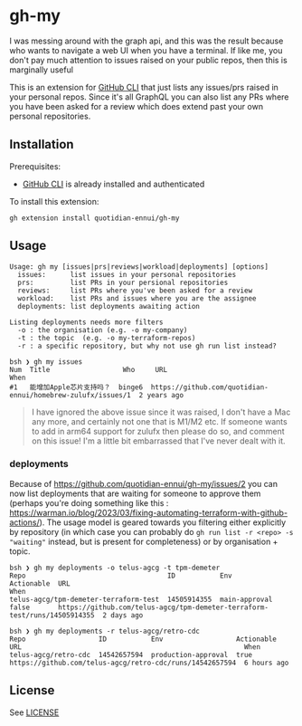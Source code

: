 # gh-my

I was messing around with the graph api, and this was the result because who wants to navigate a web UI when you have a terminal. If like me, you don't pay much attention to issues raised on your public repos, then this is marginally useful

This is an extension for [GitHub CLI](https://cli.github.com/) that just lists any issues/prs raised in your personal repos. Since it's all GraphQL you can also list any PRs where you have been asked for a review which does extend past your own personal repositories.

## Installation

Prerequisites:
 * [GitHub CLI](https://cli.github.com/) is already installed and authenticated

To install this extension:

```
gh extension install quotidian-ennui/gh-my
```

## Usage

```
Usage: gh my [issues|prs|reviews|workload|deployments] [options]
  issues:      list issues in your personal repositories
  prs:         list PRs in your persional repositories
  reviews:     list PRs where you've been asked for a review
  workload:    list PRs and issues where you are the assignee
  deployments: list deployments awaiting action

Listing deployments needs more filters
  -o : the organisation (e.g. -o my-company)
  -t : the topic  (e.g. -o my-terraform-repos)
  -r : a specific repository, but why not use gh run list instead?

```

```
bsh ❯ gh my issues
Num  Title                  Who     URL                                                          When
#1   能增加Apple芯片支持吗？  binge6  https://github.com/quotidian-ennui/homebrew-zulufx/issues/1  2 years ago
```

> I have ignored the above issue since it was raised, I don't have a Mac any more, and certainly not one that is M1/M2 etc. If someone wants to add in arm64 support for zulufx then please do so, and comment on this issue! I'm a little bit embarrassed that I've never dealt with it.

### deployments

Because of https://github.com/quotidian-ennui/gh-my/issues/2 you can now list deployments that are waiting for someone to approve them (perhaps you're doing something like this : https://warman.io/blog/2023/03/fixing-automating-terraform-with-github-actions/). The usage model is geared towards you filtering either explicitly by repository (in which case you can probably do `gh run list -r <repo> -s "waiting"` instead, but is present for completeness) or by organisation + topic.

```
bsh ❯ gh my deployments -o telus-agcg -t tpm-demeter
Repo                                   ID           Env            Actionable  URL                                                                        When
telus-agcg/tpm-demeter-terraform-test  14505914355  main-approval  false       https://github.com/telus-agcg/tpm-demeter-terraform-test/runs/14505914355  2 days ago

bsh ❯ gh my deployments -r telus-agcg/retro-cdc
Repo                  ID           Env                  Actionable  URL                                                       When
telus-agcg/retro-cdc  14542657594  production-approval  true        https://github.com/telus-agcg/retro-cdc/runs/14542657594  6 hours ago
```

## License

See [LICENSE](./LICENSE)
